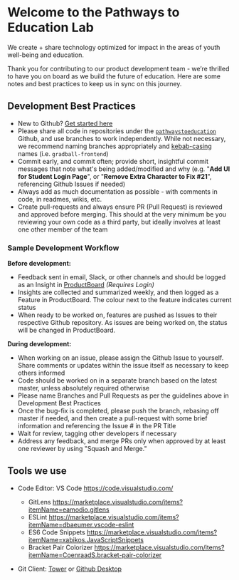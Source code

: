# Welcome to the Pathways to Education Lab
We create + share technology optimized for impact in the areas of youth well-being and education. 

Thank you for contributing to our product development team - we’re thrilled to have you on board as we build the future of education. Here are some notes and best practices to keep us in sync on this journey.

## Development Best Practices
-  New to Github? [Get started here](https://guides.github.com/activities/hello-world/)
- Please share all code in repositories under the [`pathwaystoeducation`](https://github.com/pathwaystoeducation) Github, and use branches to work independently. While not necessary, we recommend naming branches appropriately and [kebab-casing](https://medium.com/better-programming/string-case-styles-camel-pascal-snake-and-kebab-case-981407998841) names (i.e. `gradball-frontend`)
- Commit early, and commit often; provide short, insightful commit messages that note what's being added/modified and why
  (e.g. "**Add UI for Student Login Page**", or "**Remove Extra Character to Fix #21**", referencing Github Issues if needed) 
- Always add as much documentation as possible - with comments in code, in readmes, wikis, etc.
- Create pull-requests and always ensure PR (Pull Request) is reviewed and approved before merging. This should at the very minimum be you reviewing your own code as a third party, but ideally involves at least one other member of the team

### Sample Development Workflow

**Before development:**
- Feedback sent in email, Slack, or other channels and should be logged as an Insight in [ProductBoard](https://pathwayscanada.productboard.com/feature-board/1972714-feature-organization) *(Requires Login)*
- Insights are collected and summarized weekly, and then logged as a Feature in ProductBoard. The colour next to the feature indicates current status
- When ready to be worked on, features are pushed as Issues to their respective Github repository. As issues are being worked on, the status will be changed in ProductBoard.

**During development:**
- When working on an issue, please assign the Github Issue to yourself. Share comments or updates within the issue itself as necessary to keep others informed
- Code should be worked on in a separate branch based on the latest master, unless absolutely required otherwise
- Please name Branches and Pull Requests as per the guidelines above in Development Best Practices
- Once the bug-fix is completed, please push the branch, rebasing off master if needed, and then create a pull-request with some brief information and referencing the Issue # in the PR Title
- Wait for review, tagging other developers if necessary
- Address any feedback, and merge PRs only when approved by at least one reviewer by using "Squash and Merge." 

## Tools we use
- Code Editor: VS Code https://code.visualstudio.com/
  - GitLens https://marketplace.visualstudio.com/items?itemName=eamodio.gitlens
  - ESLint https://marketplace.visualstudio.com/items?itemName=dbaeumer.vscode-eslint
  - ES6 Code Snippets https://marketplace.visualstudio.com/items?itemName=xabikos.JavaScriptSnippets
  - Bracket Pair Colorizer https://marketplace.visualstudio.com/items?itemName=CoenraadS.bracket-pair-colorizer
  
- Git Client: [Tower](https://www.git-tower.com/) or [Github Desktop](https://desktop.github.com/)
 
